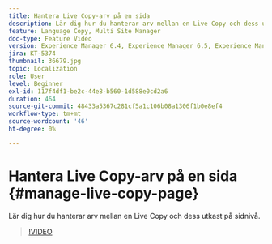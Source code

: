 ```yaml
---
title: Hantera Live Copy-arv på en sida
description: Lär dig hur du hanterar arv mellan en Live Copy och dess utkast på sidnivå
feature: Language Copy, Multi Site Manager
doc-type: Feature Video
version: Experience Manager 6.4, Experience Manager 6.5, Experience Manager as a Cloud Service
jira: KT-5374
thumbnail: 36679.jpg
topic: Localization
role: User
level: Beginner
exl-id: 117f4df1-be2c-44e8-b560-1d588e0cd2a6
duration: 464
source-git-commit: 48433a5367c281cf5a1c106b08a1306f1b0e8ef4
workflow-type: tm+mt
source-wordcount: '46'
ht-degree: 0%

---
```


# Hantera Live Copy-arv på en sida {#manage-live-copy-page}

Lär dig hur du hanterar arv mellan en Live Copy och dess utkast på sidnivå.
>[!VIDEO](https://video.tv.adobe.com/v/36679?quality=12&learn=on)

